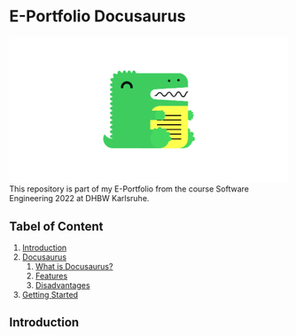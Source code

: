 # E-Portfolio Docusaurus
![Docusaurus](/Images/docusaurus-soc.png?raw=true "Docusaurus")
This repository is part of my E-Portfolio from the course Software Engineering 2022 at DHBW Karlsruhe.

## Tabel of Content

1.  [Introduction](#introduction)
2.  [Docusaurus](#Travis)
    1. [What is Docusaurus?](#What)
    2. [Features](#Features)
    3. [Disadvantages](#Disadvantages)
3.  [Getting Started](#Getting)

<a name="introduction"></a>

## Introduction

